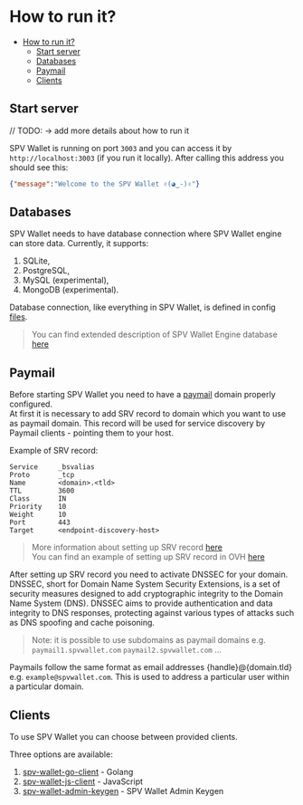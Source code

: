 # How to run it?

<!-- Table of Contents -->
- [How to run it?](#how-to-run-it)
  - [Start server](#start-server)
  - [Databases](#databases)
  - [Paymail](#paymail)
  - [Clients](#clients)

## Start server

// TODO: -> add more details about how to run it

SPV Wallet is running on port `3003` and you can access it by `http://localhost:3003` (if you run it locally).
After calling this address you should see this:

```json
{"message":"Welcome to the SPV Wallet ✌(◕‿-)✌"}
```

## Databases

SPV Wallet needs to have database connection where SPV Wallet engine can store data. Currently, it supports:

1. SQLite,
2. PostgreSQL,
3. MySQL (experimental),
4. MongoDB (experimental).

Database connection, like everything in SPV Wallet, is defined in config [files](configuration.md).

> You can find extended description of SPV Wallet Engine database [here](./engine/db/README.md)

## Paymail

Before starting SPV Wallet you need to have a [paymail](../../paymail/README.md) domain properly configured.\
At first it is necessary to add SRV record to domain which you want to use as paymail domain.
This record will be used for service discovery by Paymail clients - pointing them to your host.

Example of SRV record:

```
Service     _bsvalias
Proto       _tcp
Name        <domain>.<tld>
TTL         3600
Class       IN
Priority    10
Weight      10
Port        443
Target      <endpoint-discovery-host>
```

> More information about setting up SRV record [here](https://bsvalias.org/02-01-host-discovery.html)\
> You can find an example of setting up SRV record in OVH [here](../../paymail/dns_setup/README.md)

After setting up SRV record you need to activate DNSSEC for your domain. DNSSEC,
short for Domain Name System Security Extensions, is a set of security measures designed to add cryptographic integrity
to the Domain Name System (DNS). DNSSEC aims to provide authentication and data integrity to DNS responses,
protecting against various types of attacks such as DNS spoofing and cache poisoning.

> Note: it is possible to use subdomains as paymail domains e.g. `paymail1.spvwallet.com` `paymail2.spvwallet.com` ...

Paymails follow the same format as email addresses {handle}@{domain.tld} e.g. `example@spvwallet.com`. This is used to address a particular user within a particular domain.

## Clients

To use SPV Wallet you can choose between provided clients.

Three options are available:

1. [spv-wallet-go-client](../spv-wallet-go-client/README.md) - Golang
2. [spv-wallet-js-client](../spv-wallet-js-client/README.md) - JavaScript
3. [spv-wallet-admin-keygen](../spv-wallet-admin-keygen/README.md) - SPV Wallet Admin Keygen
